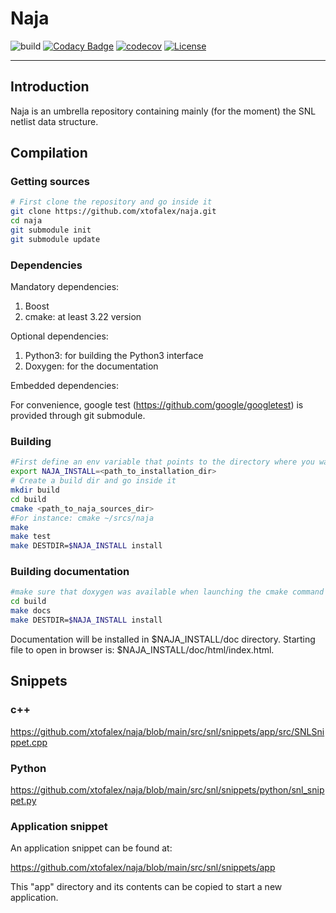 # Naja

![build](https://github.com/xtofalex/naja/actions/workflows/build.yml/badge.svg)
[![Codacy Badge](https://api.codacy.com/project/badge/Grade/b224740790e24c80a381a6eede28cad8)](https://app.codacy.com/gh/xtofalex/naja?utm_source=github.com&utm_medium=referral&utm_content=xtofalex/naja&utm_campaign=Badge_Grade_Settings)
[![codecov](https://codecov.io/gh/xtofalex/naja/branch/main/graph/badge.svg?token=59ZKZ74HFP)](https://codecov.io/gh/xtofalex/naja)
[![License](https://img.shields.io/badge/License-Apache_2.0-blue.svg)](https://opensource.org/licenses/Apache-2.0)
***
## Introduction
Naja is an umbrella repository containing mainly (for the moment) the SNL netlist data structure.

## Compilation
### Getting sources
```bash
# First clone the repository and go inside it
git clone https://github.com/xtofalex/naja.git
cd naja
git submodule init
git submodule update
```
### Dependencies
Mandatory dependencies:
1. Boost
3. cmake: at least 3.22 version

Optional dependencies:
1. Python3: for building the Python3 interface
2. Doxygen: for the documentation

Embedded dependencies:

For convenience, google test (https://github.com/google/googletest) is provided through git submodule.

### Building
```bash
#First define an env variable that points to the directory where you want naja to be installed:
export NAJA_INSTALL=<path_to_installation_dir>
# Create a build dir and go inside it
mkdir build
cd build
cmake <path_to_naja_sources_dir>
#For instance: cmake ~/srcs/naja
make
make test
make DESTDIR=$NAJA_INSTALL install
```
### Building documentation
```bash
#make sure that doxygen was available when launching the cmake command
cd build
make docs
make DESTDIR=$NAJA_INSTALL install
```
Documentation will be installed in $NAJA_INSTALL/doc directory. Starting file to open in browser is: $NAJA_INSTALL/doc/html/index.html.
## Snippets
### c++
https://github.com/xtofalex/naja/blob/main/src/snl/snippets/app/src/SNLSnippet.cpp
### Python
https://github.com/xtofalex/naja/blob/main/src/snl/snippets/python/snl_snippet.py
### Application snippet
An application snippet can be found at:

https://github.com/xtofalex/naja/blob/main/src/snl/snippets/app

This "app" directory and its contents can be copied to start a new application.


